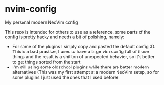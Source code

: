 # nvim-config
My personal modern NeoVim config

This repo is intended for others to use as a reference,
some parts of the config is pretty hacky and needs a bit of polishing, namely:

- For some of the plugins I simply copy and pasted the default config :D.
This is a bad practice, I used to have a large vim config full of those things and the result is a shit ton of unexpected behavier,
so it's better to get things sorted from the start
- I'm still using some oldschool plugins while there are better modern alternatives
(This was my first attempt at a modern NeoVim setup, so for some plugins I just used the ones that I used before)
